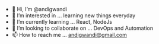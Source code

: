 - 👋 Hi, I’m @andigwandi
- 👀 I’m interested in ... learning new things everyday
- 🌱 I’m currently learning ... React, NodeJs
- 💞️ I’m looking to collaborate on ... DevOps and Automation
- 📫 How to reach me ... andigwandi@gmail.com

<!---
andigwandi/andigwandi is a ✨ special ✨ repository because its `README.md` (this file) appears on your GitHub profile.
You can click the Preview link to take a look at your changes.
--->
